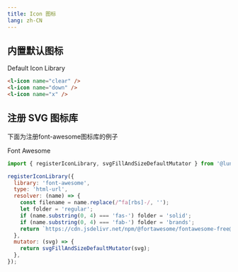 ```yaml
---
title: Icon 图标
lang: zh-CN
---
```


<script setup>
import { registerIconLibrary, svgFillAndSizeDefaultMutator } from '@lun/components';

registerIconLibrary({
  library: 'font-awesome',
  type: 'html-url',
  resolver: (name) => {
    const filename = name.replace(/^fa[rbs]-/, '');
    let folder = 'regular';
    if (name.substring(0, 4) === 'fas-') folder = 'solid';
    if (name.substring(0, 4) === 'fab-') folder = 'brands';
    return `https://cdn.jsdelivr.net/npm/@fortawesome/fontawesome-free@5.15.1/svgs/${folder}/${filename}.svg`;
  },
  mutator: (svg) => {
    return svgFillAndSizeDefaultMutator(svg);
  },
});
</script>

## 内置默认图标
<div>
  Default Icon Library
  <l-icon name="clear" />
  <l-icon name="down" />
  <l-icon name="x" />
</div>

```html
<l-icon name="clear" />
<l-icon name="down" />
<l-icon name="x" />
```

## 注册 SVG 图标库
下面为注册font-awesome图标库的例子

<div>
  Font Awesome
  <l-icon library="font-awesome" name="far-bell" />
  <l-icon library="font-awesome" name="fas-archive" />
  <l-icon library="font-awesome" name="fab-apple" />
</div>

```js
import { registerIconLibrary, svgFillAndSizeDefaultMutator } from '@lun/components';

registerIconLibrary({
  library: 'font-awesome',
  type: 'html-url',
  resolver: (name) => {
    const filename = name.replace(/^fa[rbs]-/, '');
    let folder = 'regular';
    if (name.substring(0, 4) === 'fas-') folder = 'solid';
    if (name.substring(0, 4) === 'fab-') folder = 'brands';
    return `https://cdn.jsdelivr.net/npm/@fortawesome/fontawesome-free@5.15.1/svgs/${folder}/${filename}.svg`;
  },
  mutator: (svg) => {
    return svgFillAndSizeDefaultMutator(svg);
  },
});
```

<style>
  l-icon::part(svg) {
    vertical-align: -0.125em;
  }
</style>